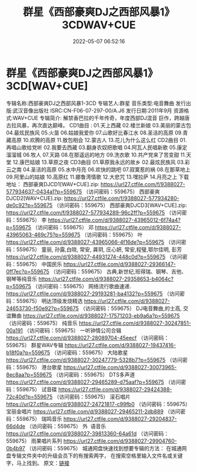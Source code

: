 ﻿---
title: 群星《西部豪爽DJ之西部风暴1》3CDWAV+CUE
date: 2022-05-07 06:52:16
categories: 交谊舞曲、电音DJ舞曲
tags: 华语中文
---
# 群星《西部豪爽DJ之西部风暴1》3CD[WAV+CUE]

专辑名称:西部豪爽DJ之西部风暴1-3CD
专辑艺人:群星
音乐类型:电音舞曲
发行出版:武汉音像出版社
ISRC:CN-F06-07-297-00/A.J6
发行日期:2011年9月
资源格式:WAV+CUE
专辑简介:
解禁香巴拉的千年传奇，年度西部DJ混音
巨作，跨越唐古拉风暴，再次直达巅峰。
CD1曲目
:
01.天上西藏
02.楼兰新娘
03.美丽的蒙古包
04.最炫民族风
05.火苗
06.姑娘我爱你
07.山歌好比春江水
08.圣洁的高原
09.青藏高原
10.欢腾的高原
11.敖包相会
12.蒙古人
13.花儿为什么这么红
CD2曲目
01.再唱山歌给党听
02.我要去西藏
03.翻身农奴把歌唱
04.阿瓦人民唱新歌
05.康定溜溜城
06.牧人
07.天路
08.在那遥远的地方
09.洗衣歌
10.共产党来了苦变甜
11.天堂
12.康巴姑娘
13.草原之夜
CD3曲目
01.草原我永远的故乡
02.最炫民族风
03.彩云之南
04.圣洁的高原
05.水中月亮
06.欢快的跳吧
07.寂寞惹的祸
08.在那草地上
09.阿里山的姑娘
10.高原红
11.娜鲁湾情歌
12.大悲咒
13.嘿拉萨
14.月亮之上
下载地址：
西部豪爽DJCD1[WAV+CUE].zip: https://url27.ctfile.com/f/9388027-577934637-0434a1?p=559675
（访问密码：559675）
西部豪爽DJCD2[WAV+CUE].zip: https://url27.ctfile.com/f/9388027-577934280-de0c92?p=559675
（访问密码：559675）
西部豪爽DJCD3[WAV+CUE].zip: https://url27.ctfile.com/f/9388027-577934289-96c2ff?p=559675
（访问密码：559675）
李
https://url27.ctfile.com/d/9388027-43965012-6f74a4?p=559675
（访问密码：559675）
邓
https://url27.ctfile.com/d/9388027-43965063-469c75?p=559675
（访问密码：559675）
叶
https://url27.ctfile.com/d/9388027-43965066-4f16de?p=559675
（访问密码：559675）
童丽, 孙露,白晓, 常安, 龚玥, 庄心妍, 常安,程璧,鄂尔佳明, 彭芳
https://url27.ctfile.com/d/9388027-44931274-448c0d?p=559675
（访问密码：559675）
中国民乐
https://url27.ctfile.com/d/9388027-29366147-0ff7ec?p=559675
（访问密码：559675）
古典,新世纪,班得瑞、钢琴、吉他、钢琴等纯音乐
https://url27.ctfile.com/d/9388027-29358653-b4064c?p=559675
（访问密码：559675）
网络流行歌曲速递.
https://url27.ctfile.com/d/9388027-29193281-ba4132?p=559675
（访问密码：559675）
明达顶级发烧精选
https://url27.ctfile.com/d/9388027-24653730-f50e92?p=559675
（访问密码：559675）
DJ电音舞曲,的士高, 交谊舞曲
https://url27.ctfile.com/d/9388027-17571203-eb9a6a?p=559675
（访问密码：559675）
纯音乐
https://url27.ctfile.com/d/9388027-30247851-00a191
（访问密码：559675）
一听钟情公司合辑
https://url27.ctfile.com/d/9388027-28089704-45eecf
（访问密码：559675）
群星WAV专辑
https://url27.ctfile.com/d/9388027-19437416-b18f0a?p=559675
（访问密码：559675）
大陆歌星
https://url27.ctfile.com/d/9388027-30247779-5328b7?p=559675
（访问密码：559675）
港台歌星
https://url27.ctfile.com/d/9388027-30073965-8ec8aa?p=559675
（访问密码：559675）
DTS多声道
https://url27.ctfile.com/d/9388027-29465289-d75aaf?p=559675
（访问密码：559675）
试音碟
https://url27.ctfile.com/d/9388027-29424388-72c40d?p=559675
（访问密码：559675）
滚石唱片
https://url27.ctfile.com/d/9388027-24721817-c99fb0
（访问密码：559675）
宝丽金唱片
https://url27.ctfile.com/d/9388027-29465211-2db889
（访问密码：559675）
瑞鸣音乐
https://url27.ctfile.com/d/9388027-29204837-66d4de
（访问密码：559675）
外  语音乐
https://url27.ctfile.com/d/9388027-39813360-64a61d
（访问密码：559675）
雨果唱片系列
https://url27.ctfile.com/d/9388027-29904760-0b4b97
（访问密码：559675）
城通网盘快速找到想要专辑的方法：
在城通网盘专辑文件夹中的升级会员下的有搜索两字，
在搜索空格里输入文件名或关键字，马上找到。
原文：[链接](https://blog.sina.com.cn/s/blog_1647c7e7601030x3j.html)